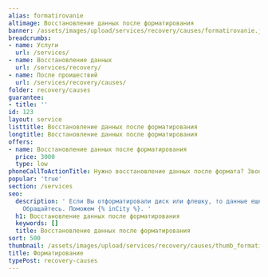 ```yaml
---
alias: formatirovanie
altimage: Восстановление данных после форматирования
banner: /assets/images/upload/services/recovery/causes/formatirovanie.jpg
breadcrumbs:
- name: Услуги
  url: /services/
- name: Восстановление данных
  url: /services/recovery/
- name: После проишествий
  url: /services/recovery/causes/
folder: recovery/causes
guarantee:
- title: ''
id: 123
layout: service
listtitle: Восстановление данных после форматирования
longtitle: Восстановление данных после форматирования
offers:
- name: Восстановление данных после форматирования
  price: 3000
  type: low
phoneCallToActionTitle: Нужно восстановление данных после формата? Звоните!
popular: 'true'
section: /services
seo:
  description: ' Если Вы отформатировали диск или флешку, то данные еще возможно восстановить.
    Обращайтесь. Поможем {% inCity %}. '
  h1: Восстановление данных после форматирования
  keywords: []
  title: Восстановление данных после форматирования
sort: 500
thumbnail: /assets/images/upload/services/recovery/causes/thumb_formatirovanie.jpg
title: Форматирование
typePost: recovery-causes
---
```

